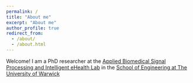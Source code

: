 ```yaml
---
permalink: /
title: "About me"
excerpt: "About me"
author_profile: true
redirect_from: 
  - /about/
  - /about.html
---
```


Welcome! I am a PhD researcher at the 
[Applied Biomedical Signal Processing and Intelligent eHealth Lab](https://warwick.ac.uk/fac/sci/eng/research/grouplist/biomedicaleng/abspie/) in the [School of Engineering at The University of Warwick](https://warwick.ac.uk/fac/sci/eng/)